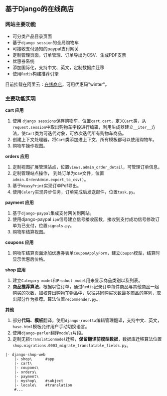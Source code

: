 ## 基于Django的在线商店  
  
### **网站主要功能**  
- 可分类产品目录页面  
- 基于`django session`的全局购物车  
- 可接收支付通知的paypal支付网关  
- 定制管理页面，订单管理、订单导出为CSV、生成PDF支票  
- 优惠券系统  
- 添加国际化，支持中文、英文，定制数据库迁移  
- 使用`Redis`构建推荐引擎  


目前挂载在阿里云：[在线商店](http://120.79.82.72)，可用优惠码"winter"。  

### **主要功能实现**  
  
**cart 应用**  
1. 使用 `django sessions`保存购物车，位置`cart.cart`，定义`Cart`类，从`request.session`中取出购物车字段进行编辑，利用生成器建立`__iter__`方法，使`Cart`类为可迭代对象，可依次迭代所有购物车商品。  
2. 创建上下文处理器，将`Cart`类添加进上下文，所有模板都可以使用购物车。  
3. 购物车操作视图。  
  
**orders 应用**  
1. 定制视图扩展管理站点，位置`views.admin_order_detail`，可管理订单信息。  
2. 定制管理站点操作， 到处订单为csv文件，位置`admin.OrderAdmin.export_to_csv()`。  
3. 基于`WeasyPrint`实现订单Pdf导出。  
4. 使用`Celery`实现异步任务，订单完成后发送邮件，位置`task.py`。  
  
**payment 应用**  
1. 基于`django-paypal`集成支付网关到网站。  
2. 使用django-paypal `ipn`信号建立信号接收函数，接收到支付成功信号修改订单为已支付，位置`signals.py`。  
3. 购物车结算视图。  
  
**coupons 应用**  
1. 购物车结算页面添加优惠券表单`CouponApplyForm`，建立`Coupon`模型，结算时显示优惠后价格。  
  
**shop 应用**  
1. 建立`Category model`和`Product model`用来显示商品类别以及列表。  
2. **商品推荐算法**，根据以往订单，通过`Redis`记录订单每件商品与其他商品一起购买的次数，加权算出购物车物品中，以往共同购买次数最多商品的序列，取出部分作为推荐。算法位置`recommender.py`。  
  
**其他**  
1. 部分**代码、模板**翻译，使用`django-rosetta`编辑管理翻译，支持中文、英文，`base.html`模板允许用户手动切换语言。  
2. 使用`django-parler`翻译`models`片段。  
3. 定制无损`translationmodel`迁移，**保留翻译前模型数据**，数据库迁移算法位置`shop.migrations.0003_migrate_translatable_fields.py`。  
  
```
|- django-shop-web
    |- shop\      #app
    |- cart\
    |- coupons\
    |- orders\
    |- payment\
    |- myshop\    #subject
    |- locale\    #translation
    #...
```
